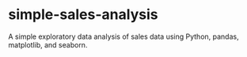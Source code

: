 # simple-sales-analysis
A simple exploratory data analysis of sales data using Python, pandas, matplotlib, and seaborn.
